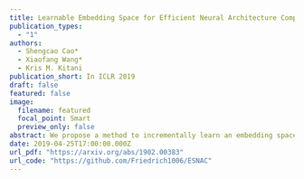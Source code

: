 ```yaml
---
title: Learnable Embedding Space for Efficient Neural Architecture Compression
publication_types:
  - "1"
authors:
  - Shengcao Cao*
  - Xiaofang Wang*
  - Kris M. Kitani
publication_short: In ICLR 2019
draft: false
featured: false
image:
  filename: featured
  focal_point: Smart
  preview_only: false
abstract: We propose a method to incrementally learn an embedding space over the domain of network architectures, to enable the careful selection of architectures for evaluation during compressed architecture search. Given a teacher network, we search for a compressed network architecture by using Bayesian Optimization (BO) with a kernel function defined over our proposed embedding space to select architectures for evaluation. We demonstrate that our search algorithm can significantly outperform various baseline methods, such as random search and reinforcement learning (Ashok et al., 2018). The compressed architectures found by our method are also better than the state-of-the-art manually-designed compact architecture ShuffleNet (Zhang et al., 2018). We also demonstrate that the learned embedding space can be transferred to new settings for architecture search, such as a larger teacher network or a teacher network in a different architecture family, without any training.
date: 2019-04-25T17:00:00.000Z
url_pdf: "https://arxiv.org/abs/1902.00383"
url_code: "https://github.com/Friedrich1006/ESNAC"
---
```

